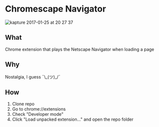 # Chromescape Navigator

![kapture 2017-01-25 at 20 27 37](https://cloud.githubusercontent.com/assets/10549733/22317980/c86e404e-e33c-11e6-8d98-d9d52f577e00.gif)

## What

Chrome extension that plays the Netscape Navigator when loading a page

## Why

Nostalgia, I guess ¯\\\_(ツ)_/¯

## How

1. Clone repo
1. Go to chrome://extensions
1. Check "Developer mode"
1. Click "Load unpacked extension..." and open the repo folder
